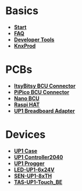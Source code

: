 # Basics

* **[Start](https://github.com/OpenKNX/OpenKNX/wiki/Home)**
* **[FAQ](https://github.com/OpenKNX/OpenKNX/wiki/FAQ)**
* **[Developer Tools](https://github.com/OpenKNX/OpenKNX/wiki#developertools)**
* **[KnxProd](https://github.com/OpenKNX/OpenKNX/wiki#knxprod)**

# PCBs
* **[ItsyBitsy BCU Connector](https://github.com/OpenKNX/OpenKNX/wiki/ItsyBitsy-BCU-Connector)**
* **[PiPico BCU Connector](https://github.com/OpenKNX/OpenKNX/wiki/PiPico-BCU-Connector)**
* **[Nano BCU](https://github.com/OpenKNX/OpenKNX/wiki/NanoBCU)**
* **[Raspi HAT](https://github.com/OpenKNX/OpenKNX/wiki/OpenKNX-RasPi-HAT)**
* **[UP1 Breadboard Adapter](https://github.com/OpenKNX/OpenKNX/wiki/UP1-Breadboardadapter)**

# Devices
* **[UP1 Case](https://github.com/OpenKNX/OpenKNX/wiki/UP1-Case)**
* **[UP1 Controller2040](https://github.com/OpenKNX/OpenKNX/wiki/UP1-Controller2040)**
* **[UP1 Progger](https://github.com/OpenKNX/OpenKNX/wiki/UP1-Progger)**
* **[LED-UP1-6x24V](https://github.com/OpenKNX/OpenKNX/wiki/LED-UP1-6x24V)**
* **[SEN-UP1-8xTH](https://github.com/OpenKNX/OpenKNX/wiki/SEN-UP1-8xTH)**
* **[TAS-UP1-Touch_BE](https://github.com/OpenKNX/OpenKNX/wiki/TAS-UP1-Touch_BE)**